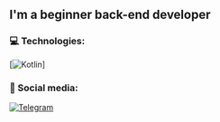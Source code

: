 ## I'm a beginner back-end developer

### 💻 Technologies:
[![Kotlin](https://img.shields.io/badge/-Kotlin-black?style=for-the-badge&logo=Kotlin&logoColor)]

### 🤝 Social media:
[![Telegram](https://img.shields.io/badge/-Telegram-black?style=for-the-badge&logo=telegram&logoColor=blue)](https://t.me/yaa1ina)

<!--
**A1inka/a1inka** is a ✨ _special_ ✨ repository because its `README.md` (this file) appears on your GitHub profile.
I'm a beginner back-end developer. I'm skilled in a variety of technologies, including Kotlin, Java and Python. 
💥 I can write clean code that is easy to understand, which is very important when reading the code and making changes to it by other developers.
🤔 Problem-solving is one of my strengths, and I enjoy tackling challenging coding issues and finding elegant solutions to complex problems.
🌟 Collaboration is key to my approach, and I thrive in team environments where I can learn from my peers and contribute to a shared vision.
📫 If you are interested in working with me or just want to talk about front-end development, write to me:
-->

